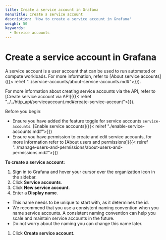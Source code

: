 ```yaml
---
title: Create a service account in Grafana
menuTitle: Create a service account
description: 'How to create a service account in Grafana'
weight: 50
keywords:
  - Service accounts
---
```


# Create a service account in Grafana

A service account is a user account that can be used to run automated or compute workloads. For more information, refer to [About service accounts]({{< relref "../service-accounts/about-service-accounts.md#">}}).

For more information about creating service accounts via the API, refer to [Create service account via API]({{< relref "../../http_api/serviceaccount.md#create-service-account">}}).

Before you begin:

- Ensure you have added the feature toggle for service accounts `service-accounts`. [Enable service accounts]({{< relref "./enable-service-accounts.md#">}})
- Ensure you have permission to create and edit service accounts, for more information refer to [About users and permissions]({{< relref "../manage-users-and-permissions/about-users-and-permissions.md#">}})

**To create a service account:**

1. Sign in to Grafana and hover your cursor over the organization icon in the sidebar.
1. Click **Service accounts**.
1. Click **New service account**.
1. Enter a **Display name**.

- This name needs to be unique to start with, as it determines the id.
- We recommend that you use a consistent naming convention when you name service accounts. A consistent naming convention can help you scale and maintain service accounts in the future.
- Do not worry about the naming you can change this name later.

1. Click **Create service account**.
